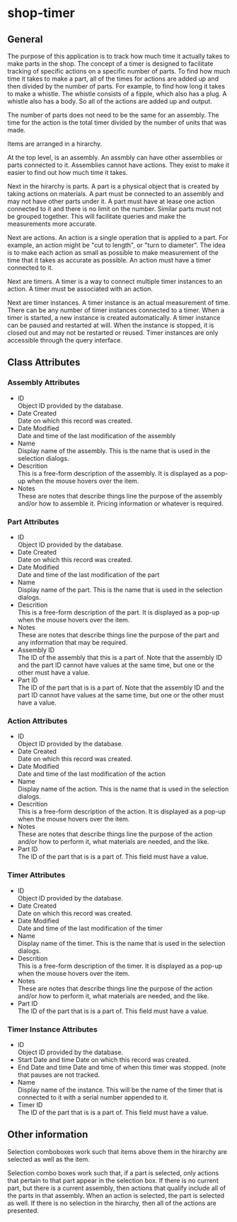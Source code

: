 # shop-timer
## General
The purpose of this application is to track how much time it actually takes
to make parts in the shop. The concept of a timer is designed to facilitate
tracking of specific actions on a specific number of parts. To find how much
time it takes to make a part, all of the times for actions are added up and
then divided by the number of parts. For example, to find how long it takes
to make a whistle. The whistle consists of a fipple, which also has a plug.
A whistle also has a body. So all of the actions are added up and output.

The number of parts does not need to be the same for an assembly. The time
for the action is the total timer divided by the number of units that was
made.

Items are arranged in a hirarchy.

At the top level, is an assembly. An assmbly can have other assemblies or
parts connected to it. Assemblies cannot have actions. They exist to make it
easier to find out how much time it takes.

Next in the hirarchy is parts. A part is a physical object that is created by
taking actions on materials. A part must be connected to an assembly and may
not have other parts under it. A part must have at lease one action connected
to it and there is no limit on the number. Similar parts must not be grouped
together. This will facilitate queries and make the measurements more accurate.

Next are actions. An action is a single operation that is applied to a part.
For example, an action might be "cut to length", or "turn to diameter". The
idea is to make each action as small as possible to make measurement of the
time that it takes as accurate as possible. An action must have a timer
connected to it.

Next are timers. A timer is a way to connect multiple timer instances to an
action. A timer must be associated with an action.

Next are timer instances. A timer instance is an actual measurement of time.
There can be any number of timer instances connected to a timer. When a timer
is started, a new instance is created automatically. A timer instance can be
paused and restarted at will. When the instance is stopped, it is closed out
and may not be restarted or reused. Timer instances are only accessible
through the query interface.

## Class Attributes
### Assembly Attributes
* ID  
   Object ID provided by the database.
* Date Created  
   Date on which this record was created.
* Date Modified  
  Date and time of the last modification of the assembly
* Name  
  Display name of the assembly. This is the name that is used in the selection dialogs.
* Descrition  
  This is a free-form description of the assembly. It is displayed as a pop-up when the mouse hovers over the item.
* Notes  
  These are notes that describe things line the purpose of the assembly and/or how to assemble it. Pricing information or whatever is required.
  
### Part Attributes
* ID  
   Object ID provided by the database.
* Date Created  
   Date on which this record was created.
* Date Modified  
  Date and time of the last modification of the part
* Name  
  Display name of the part. This is the name that is used in the selection dialogs.
* Descrition  
  This is a free-form description of the part. It is displayed as a pop-up when the mouse hovers over the item.
* Notes  
  These are notes that describe things line the purpose of the part and any information that may be required.
* Assembly ID  
  The ID of the assembly that this is a part of. Note that the assembly ID and the part ID cannot have values at the same time, but one or the other must have a value.
* Part ID  
  The ID of the part that is is a part of. Note that the assembly ID and the part ID cannot have values at the same time, but one or the other must have a value.

### Action Attributes
* ID  
  Object ID provided by the database.
* Date Created  
  Date on which this record was created.
* Date Modified  
  Date and time of the last modification of the action
* Name  
  Display name of the action. This is the name that is used in the selection dialogs.
* Descrition  
  This is a free-form description of the action. It is displayed as a pop-up when the mouse hovers over the item.
* Notes  
  These are notes that describe things line the purpose of the action and/or how to perform it, what materials are needed, and the like.
* Part ID    
  The ID of the part that is is a part of. This field must have a value.

### Timer Attributes
* ID  
  Object ID provided by the database.
* Date Created  
  Date on which this record was created.
* Date Modified  
  Date and time of the last modification of the timer
* Name  
  Display name of the timer. This is the name that is used in the selection dialogs.
* Descrition  
  This is a free-form description of the timer. It is displayed as a pop-up when the mouse hovers over the item.
* Notes  
  These are notes that describe things line the purpose of the action and/or how to perform it, what materials are needed, and the like.
* Part ID    
  The ID of the part that is is a part of. This field must have a value.

### Timer Instance Attributes
* ID  
  Object ID provided by the database.
* Start Date and time
  Date on which this record was created.
* End Date and time
  Date and time of when this timer was stopped. (note that pauses are not tracked.
* Name  
  Display name of the instance. This will be the name of the timer that is connected to it with a serial number appended to it.
* Timer ID    
  The ID of the part that is is a part of. This field must have a value.


## Other information
Selection comboboxes work such that items above them in the hirarchy are selected as well as the item.

Selection combo boxes work such that, if a part is selected, only actions
that pertain to that part appear in the selection box. If there is no
current part, but there is a current assembly, then actions that qualify
include all of the parts in that assembly. When an action is selected,
the part is selected as well. If there is no selection in the hirarchy, then
all of the actions are presented.

